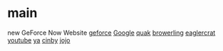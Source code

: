 # main
new
GeForce Now Website
<a href="https://play.geforcenow.com/mall/">geforce</a>
<a href="https://www.google.com">Google</a>
<a href="https://quackprep.org">quak</a>
<a href="https://browserling.com">browerling</a>
<a href="https://eaglercraft.com/">eaglercrat</a>
<a href="https://www.youtube.com/">youtube</a>
<a href="https://fmhy.net/videopiracyguide">ya</a>
<a href="https://www.cineby.app/">cinby</a>
<a href="https://mangahaven.net/read/jojo-no-kimyou-na-bouken-steel-ball-runn.oxoo4/en/1793931?number=2">jojo</a>
